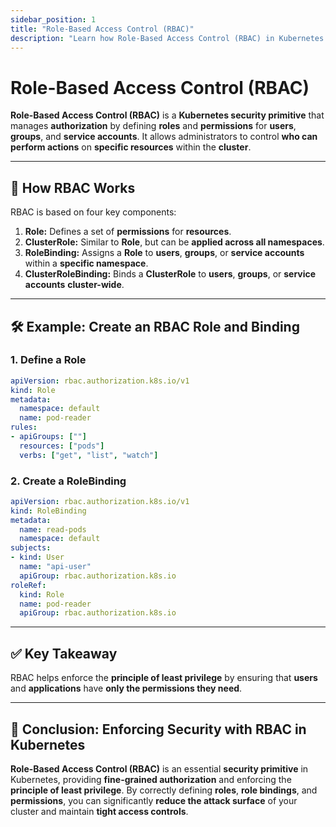 ```yaml
---
sidebar_position: 1
title: "Role-Based Access Control (RBAC)"
description: "Learn how Role-Based Access Control (RBAC) in Kubernetes manages authorization and improves security."
---
```


# Role-Based Access Control (RBAC)

**Role-Based Access Control (RBAC)** is a **Kubernetes security primitive** that manages **authorization** by defining **roles** and **permissions** for **users**, **groups**, and **service accounts**. It allows administrators to control **who can perform actions** on **specific resources** within the **cluster**.

---

## 🚩 How RBAC Works

RBAC is based on four key components:

1. **Role:** Defines a set of **permissions** for **resources**.
2. **ClusterRole:** Similar to **Role**, but can be **applied across all namespaces**.
3. **RoleBinding:** Assigns a **Role** to **users**, **groups**, or **service accounts** within a **specific namespace**.
4. **ClusterRoleBinding:** Binds a **ClusterRole** to **users**, **groups**, or **service accounts** **cluster-wide**.

---

## 🛠️ Example: Create an RBAC Role and Binding

### 1. Define a Role

```yaml
apiVersion: rbac.authorization.k8s.io/v1
kind: Role
metadata:
  namespace: default
  name: pod-reader
rules:
- apiGroups: [""]
  resources: ["pods"]
  verbs: ["get", "list", "watch"]
```

### 2. Create a RoleBinding

```yaml
apiVersion: rbac.authorization.k8s.io/v1
kind: RoleBinding
metadata:
  name: read-pods
  namespace: default
subjects:
- kind: User
  name: "api-user"
  apiGroup: rbac.authorization.k8s.io
roleRef:
  kind: Role
  name: pod-reader
  apiGroup: rbac.authorization.k8s.io
```

---

## ✅ Key Takeaway

RBAC helps enforce the **principle of least privilege** by ensuring that **users** and **applications** have **only the permissions they need**.

---

## 🔐 **Conclusion: Enforcing Security with RBAC in Kubernetes**

**Role-Based Access Control (RBAC)** is an essential **security primitive** in Kubernetes, providing **fine-grained authorization** and enforcing the **principle of least privilege**. By correctly defining **roles**, **role bindings**, and **permissions**, you can significantly **reduce the attack surface** of your cluster and maintain **tight access controls**.
